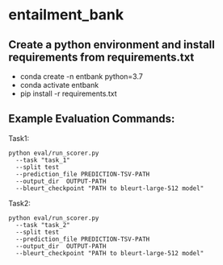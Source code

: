 # entailment_bank

## Create a python environment and install requirements from requirements.txt
* conda create -n entbank python=3.7
* conda activate entbank
* pip install -r requirements.txt


## Example Evaluation Commands:

Task1:

```
python eval/run_scorer.py 
  --task "task_1" 
  --split test 
  --prediction_file PREDICTION-TSV-PATH  
  --output_dir  OUTPUT-PATH  
  --bleurt_checkpoint "PATH to bleurt-large-512 model"
```

Task2:
```
python eval/run_scorer.py 
  --task "task_2" 
  --split test 
  --prediction_file PREDICTION-TSV-PATH  
  --output_dir  OUTPUT-PATH  
  --bleurt_checkpoint "PATH to bleurt-large-512 model"
```
